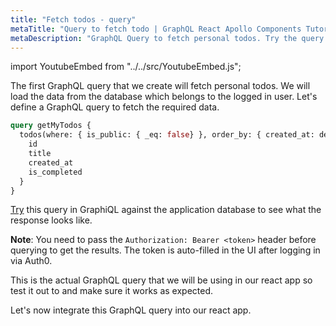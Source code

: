 ```yaml
---
title: "Fetch todos - query"
metaTitle: "Query to fetch todo | GraphQL React Apollo Components Tutorial"
metaDescription: "GraphQL Query to fetch personal todos. Try the query in GraphiQL, passing the Authorization token to get authenticated results"
---
```


import YoutubeEmbed from "../../src/YoutubeEmbed.js";

<YoutubeEmbed link="https://www.youtube.com/embed/e66SASjCncY" />

The first GraphQL query that we create will fetch personal todos. We will load the data from the database which belongs to the logged in user. Let's define a GraphQL query to fetch the required data.

```graphql
query getMyTodos {
  todos(where: { is_public: { _eq: false} }, order_by: { created_at: desc }) {
    id
    title
    created_at
    is_completed
  }
}
```

[Try](https://hasura.io/learn/graphql/graphiql) this query in GraphiQL against the application database to see what the response looks like.

**Note**: You need to pass the `Authorization: Bearer <token>` header before querying to get the results. The token is auto-filled in the UI after logging in via Auth0.

This is the actual GraphQL query that we will be using in our react app so test it out to and make sure it works as expected.

Let's now integrate this GraphQL query into our react app.
